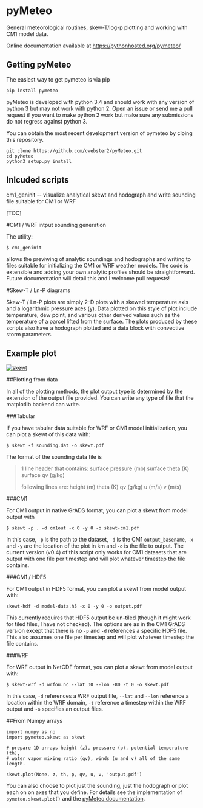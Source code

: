 # pyMeteo
General meteorological routines, skew-T/log-p plotting and working with CM1 model data.

Online documentation available at https://pythonhosted.org/pymeteo/

## Getting pyMeteo

The easiest way to get pymeteo is via pip

    pip install pymeteo

pyMeteo is developed with python 3.4 and should work with any version of python 3 but may not work
with python 2.  Open an issue or send me a pull request if you want to make python 2 work but make
sure any submissions do not regress against python 3.

You can obtain the most recent development version of pymeteo by cloing this repository.

    git clone https://github.com/cwebster2/pyMeteo.git
    cd pyMeteo
    python3 setup.py install

## Inlcuded scripts

cm1_geninit -- visualize analytical skewt and hodograph and write sounding file suitable for CM1 or WRF  

[TOC]

#CM1 / WRF intput sounding generation

The utility:

```
$ cm1_geninit
```

allows the previwing of analytic soundings and hodographs and writing to files suitable for initializing
the CM1 or WRF weather models.  The code is extensible and adding your own analytic profiles should be
straightforward.  Future documentation will detail this and I welcome pull requests!

#Skew-T / Ln-P diagrams

Skew-T / Ln-P plots are simply 2-D plots with a skewed temperature axis and a logarithmic pressure axes (y).  Data plotted on this style of plot include temperature, dew point, and various other derived values such as the temperature of a parcel lifted from the surface.  The plots produced by these scripts also have a hodograph plotted and a data block with convective storm parameters.

## Example plot

[![skewt](https://wxster.com/static/media/skewt/skewt.png)](https://wxster.com/static/media/skewt/skewt.png)

##Plotting from data

In all of the plotting methods, the plot output type is determined by the extension of the output file provided.  You can write any type of file that the matplotlib backend can write.

###Tabular

If you have tabular data suitable for WRF or CM1 model initialization, you can plot a skewt of this data with:

```
$ skewt -f sounding.dat -o skewt.pdf
```

The format of the sounding data file is

> 1 line header that contains:  surface pressure (mb)    surface theta (K)    surface qv (g/kg)
>
> following lines are:  height (m)    theta (K)   qv (g/kg)    u (m/s)    v (m/s)

###CM1

For CM1 output in native GrADS format, you can plot a skewt from model output with

```
$ skewt -p . -d cm1out -x 0 -y 0 -o skewt-cm1.pdf
```
In this case, `-p` is the path to the dataset, `-d` is the CM1 `output_basename`, `-x` and `-y` are the location of the plot in km and `-o` is the file to output.  The current version (v0.4) of this script only works for CM1 datasets that are output with one file per timestep and will plot whatever timestep the file contains. 

###CM1 / HDF5

For CM1 output in HDF5 format, you can plot a skewt from model output with:

```
skewt-hdf -d model-data.h5 -x 0 -y 0 -o output.pdf
```

This currently requires that HDF5 output be un-tiled (though it might work for tiled files, I have not checked).  The options are as in the CM1 GrADS version except that there is no `-p` and `-d` references a specific HDF5 file.  This also assumes one file per timestep and will plot whatever timestep the file contains.

###WRF

For WRF output in NetCDF format, you can plot a skewt from model output with:

```
$ skewt-wrf -d wrfou.nc --lat 30 --lon -80 -t 0 -o skewt.pdf
```

In this case, `-d` references a WRF output file, `--lat` and `--lon` reference a location within the WRF domain, `-t` reference a timestep within the WRF output and `-o` specifies an output files.

##From Numpy arrays

```
import numpy as np
import pymeteo.skewt as skewt

# prepare 1D arrays height (z), pressure (p), potential temperature (th), 
# water vapor mixing ratio (qv), winds (u and v) all of the same length.

skewt.plot(None, z, th, p, qv, u, v, 'output,pdf')
```

You can also choose to plot just the sounding, just the hodograph or plot each on on axes that you define.  For details see the implementation of `pymeteo.skewt.plot()` and the [pyMeteo documentation][1].


  [1]: http://pythonhosted.org/pymeteo/